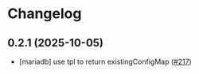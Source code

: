# Changelog

## 0.2.1 (2025-10-05)

* [mariadb] use tpl to return existingConfigMap ([#217](https://github.com/CloudPirates-io/helm-charts/pull/217))
